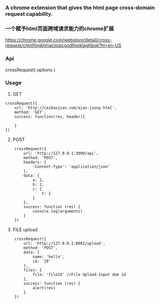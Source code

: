 ### A chrome extension that gives the html page cross-domain request capability.
### 一个赋予html页面跨域请求能力的chrome扩展

https://chrome.google.com/webstore/detail/cross-request/cmnlfmgbjmaciiopcgodlhpiklaghbok?hl=en-US

### Api
crossRequest( options )

### Usage
1. GET
```
crossRequest({
    url: 'http://caibaojian.com/ajax-jsonp.html',
    method: 'GET',
    success: function(res, header){

    }
})
```
2. POST
```
    crossRequest({
        url: 'http://127.0.0.1:3000/api',
        method: 'POST',
        headers: {
            'Content-Type': 'application/json'
        },
        data: {
            a: 1,
            b: 2,
            c: {
                t: 1
            }
        },
        success: function (res) {
            console.log(arguments)
        }
    })
```
3. FILE upload
```
    crossRequest({
        url: 'http://127.0.0.1:8081/upload',
        method: 'POST',
        data: {
            name: 'hello',
            id: '19'
        },
        files: {
            file: 'fileId' //File Upload-Input dom id
        },
        success: function (res) {
            alert(res)
        }
    })
```